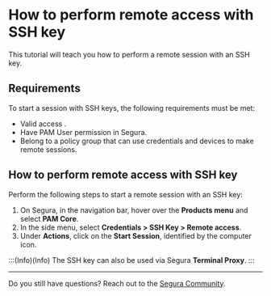 # How to perform remote access with SSH key

This tutorial will teach you how to perform a remote session with an SSH key.

## Requirements

To start a session with SSH keys, the following requirements must be met:

- Valid access .
- Have PAM User permission in Segura.
- Belong to a policy group that can use credentials and devices to make remote sessions.

## How to perform remote access with SSH key

Perform the following steps to start a remote session with an SSH key:

1. On Segura, in the navigation bar, hover over the **Products menu** and select **PAM Core**.
2. In the side menu, select **Credentials > SSH Key > Remote access**.
4. Under **Actions**, click on the **Start Session**, identified by the computer icon.

:::(Info)(Info)
The SSH key can also be used via Segura **Terminal Proxy**.
:::


***

Do you still have questions? Reach out to the [Segura Community](https://community.Segura.io/).